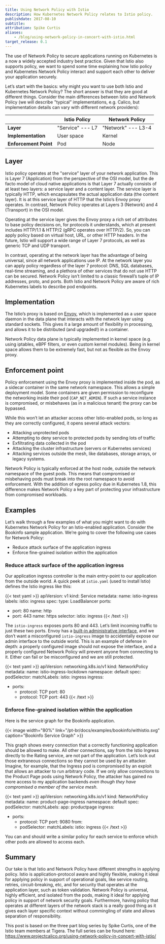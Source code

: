 ```yaml
---
title: Using Network Policy with Istio
description: How Kubernetes Network Policy relates to Istio policy.
publishdate: 2017-08-10
subtitle:
attribution: Spike Curtis
aliases:
    - /blog/using-network-policy-in-concert-with-istio.html
target_release: 0.1
---
```


The use of Network Policy to secure applications running on Kubernetes is a now a widely accepted industry best practice.  Given that Istio also supports policy, we want to spend some time explaining how Istio policy and Kubernetes Network Policy interact and support each other to deliver your application securely.

Let’s start with the basics: why might you want to use both Istio and Kubernetes Network Policy? The short answer is that they are good at different things. Consider the main differences between Istio and Network Policy (we will describe "typical” implementations, e.g. Calico, but implementation details can vary with different network providers):

|                       | Istio Policy      | Network Policy     |
| --------------------- | ----------------- | ------------------ |
| **Layer**             | "Service" --- L7  | "Network" --- L3-4 |
| **Implementation**    | User space        | Kernel             |
| **Enforcement Point** | Pod               | Node               |

## Layer

Istio policy operates at the "service” layer of your network application. This is Layer 7 (Application) from the perspective of the OSI model, but the de facto model of cloud native applications is that Layer 7 actually consists of at least two layers: a service layer and a content layer. The service layer is typically HTTP, which encapsulates the actual application data (the content layer). It is at this service layer of HTTP that the Istio’s Envoy proxy operates. In contrast, Network Policy operates at Layers 3 (Network) and 4 (Transport) in the OSI model.

Operating at the service layer gives the Envoy proxy a rich set of attributes to base policy decisions on, for protocols it understands, which at present includes HTTP/1.1 & HTTP/2 (gRPC operates over HTTP/2). So, you can apply policy based on virtual host, URL, or other HTTP headers.  In the future, Istio will support a wide range of Layer 7 protocols, as well as generic TCP and UDP transport.

In contrast, operating at the network layer has the advantage of being universal, since all network applications use IP. At the network layer you can apply policy regardless of the layer 7 protocol: DNS, SQL databases, real-time streaming, and a plethora of other services that do not use HTTP can be secured. Network Policy isn’t limited to a classic firewall’s tuple of IP addresses, proto, and ports. Both Istio and Network Policy are aware of rich Kubernetes labels to describe pod endpoints.

## Implementation

The Istio’s proxy is based on [Envoy](https://envoyproxy.github.io/envoy/), which is implemented as a user space daemon in the data plane that
interacts with  the network layer using standard sockets. This gives it a large amount of flexibility in processing, and allows it to be
distributed (and upgraded!) in a container.

Network Policy data plane is typically implemented in kernel space (e.g. using iptables, eBPF filters, or even custom kernel modules). Being in kernel space
allows them to be extremely fast, but not as flexible as the Envoy proxy.

## Enforcement point

Policy enforcement using the Envoy proxy is implemented inside the pod, as a sidecar container in the same network namespace. This allows a simple deployment model. Some containers are given permission to reconfigure the networking inside their pod (`CAP_NET_ADMIN`).  If such a service instance is compromised, or misbehaves (as in a malicious tenant) the proxy can be bypassed.

While this won’t let an attacker access other Istio-enabled pods, so long as they are correctly configured, it opens several attack vectors:

- Attacking unprotected pods
- Attempting to deny service to protected pods by sending lots of traffic
- Exfiltrating data collected in the pod
- Attacking the cluster infrastructure (servers or Kubernetes services)
- Attacking services outside the mesh, like databases, storage arrays, or legacy systems.

Network Policy is typically enforced at the host node, outside the network namespace of the guest pods. This means that compromised or misbehaving pods must break into the root namespace to avoid enforcement. With the addition of egress policy due in Kubernetes 1.8, this difference makes Network Policy a key part of protecting your infrastructure from compromised workloads.

## Examples

Let’s walk through a few examples of what you might want to do with Kubernetes Network Policy for an Istio-enabled application.  Consider the Bookinfo sample application.  We’re going to cover the following use cases for Network Policy:

- Reduce attack surface of the application ingress
- Enforce fine-grained isolation within the application

### Reduce attack surface of the application ingress

Our application ingress controller is the main entry-point to our application from the outside world.  A quick peek at `istio.yaml` (used to install Istio) defines the Istio ingress like this:

{{< text yaml >}}
apiVersion: v1
kind: Service
metadata:
  name: istio-ingress
  labels:
    istio: ingress
spec:
  type: LoadBalancer
  ports:
  - port: 80
    name: http
  - port: 443
    name: https
  selector:
    istio: ingress
{{< /text >}}

The `istio-ingress` exposes ports 80 and 443.  Let’s limit incoming traffic to just these two ports.  Envoy has a [built-in administrative interface](https://www.envoyproxy.io/docs/envoy/latest/operations/admin.html#operations-admin-interface), and we don’t want a misconfigured `istio-ingress` image to accidentally expose our admin interface to the outside world.  This is an example of defense in depth: a properly configured image should not expose the interface, and a properly configured Network Policy will prevent anyone from connecting to it.  Either can fail or be misconfigured and we are still protected.

{{< text yaml >}}
apiVersion: networking.k8s.io/v1
kind: NetworkPolicy
metadata:
  name: istio-ingress-lockdown
  namespace: default
spec:
  podSelector:
    matchLabels:
      istio: ingress
  ingress:
  - ports:
    - protocol: TCP
      port: 80
    - protocol: TCP
      port: 443
{{< /text >}}

### Enforce fine-grained isolation within the application

Here is the service graph for the Bookinfo application.

{{< image width="80%"
    link="/pt-br/docs/examples/bookinfo/withistio.svg"
    caption="Bookinfo Service Graph"
    >}}

This graph shows every connection that a correctly functioning application should be allowed to make.  All other connections, say from the Istio Ingress directly to the Rating service, are not part of the application.  Let’s lock out those extraneous connections so they cannot be used by an attacker.  Imagine, for example, that the Ingress pod is compromised by an exploit that allows an attacker to run arbitrary code.  If we only allow connections to the Product Page pods using Network Policy, the attacker has gained no more access to my application backends _even though they have compromised a member of the service mesh_.

{{< text yaml >}}
apiVersion: networking.k8s.io/v1
kind: NetworkPolicy
metadata:
  name: product-page-ingress
  namespace: default
spec:
  podSelector:
    matchLabels:
      app: productpage
  ingress:
  - ports:
    - protocol: TCP
      port: 9080
    from:
    - podSelector:
        matchLabels:
          istio: ingress
{{< /text >}}

You can and should write a similar policy for each service to enforce which other pods are allowed to access each.

## Summary

Our take is that Istio and Network Policy have different strengths in applying policy. Istio is application-protocol aware and highly flexible, making it ideal for applying policy in support of operational goals, like service routing, retries, circuit-breaking, etc, and for security that operates at the application layer, such as token validation. Network Policy is universal, highly efficient, and isolated from the pods, making it ideal for applying policy in support of network security goals. Furthermore, having policy that operates at different layers of the network stack is a really good thing as it gives each layer specific context without commingling of state and allows separation of responsibility.

This post is based on the three part blog series by Spike Curtis, one of the Istio team members at Tigera.  The full series can be found here: <https://www.projectcalico.org/using-network-policy-in-concert-with-istio/>
